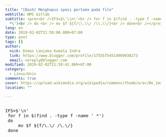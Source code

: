 ```yaml
---
title: "[Bash] Menghapus spasi pertama pada file"
webtitle: WMI Gitlab
subtitle: <pre><br />IFS=$\'\\n\'<br /> for f in $(find . -type f -name \'
  *\')<br /> do <br /> mv $f ${f/\\.\\/ /\\.\\/}<br /> done<br /></pre><div
lang: en
date: 2019-02-02T21:59:00.000+07:00
type: post
tags: []
author:
  nick: Dimas Lanjaka Kumala Indra
  link: https://www.blogger.com/profile/17555754514989936273
  email: noreply@blogger.com
modified: 2019-02-02T21:59:42.969+07:00
category:
  - Linux/Unix
comments: true
cover: https://upload.wikimedia.org/wikipedia/commons/thumb/a/ac/No_image_available.svg/2048px-No_image_available.svg.png
location: ""

---
```


<pre><br>IFS=$'\n'<br> for f in $(find . -type f -name ' *')<br> do <br>     mv $f ${f/\.\/ /\.\/}<br> done<br></pre>